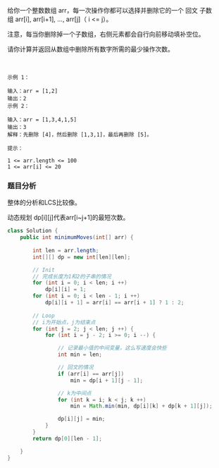 给你一个整数数组 arr，每一次操作你都可以选择并删除它的一个 回文 子数组 arr[i], arr[i+1], ..., arr[j]（ i <= j）。

注意，每当你删除掉一个子数组，右侧元素都会自行向前移动填补空位。

请你计算并返回从数组中删除所有数字所需的最少操作次数。

 


```
示例 1：

输入：arr = [1,2]
输出：2
示例 2：

输入：arr = [1,3,4,1,5]
输出：3
解释：先删除 [4]，然后删除 [1,3,1]，最后再删除 [5]。
```


```
提示：

1 <= arr.length <= 100
1 <= arr[i] <= 20
```

###  题目分析


整体的分析和LCS比较像。

动态规划 dp[i][j]代表arr[i~j+1]的最短次数。

```java
class Solution {
    public int minimumMoves(int[] arr) {
        
        int len = arr.length;
        int[][] dp = new int[len][len];

        // Init
        // 完成长度为1和2的子串的情况
        for (int i = 0; i < len; i ++)
            dp[i][i] = 1;
        for (int i = 0; i < len - 1; i ++)
            dp[i][i + 1] = arr[i] == arr[i + 1] ? 1 : 2;
        
        // Loop
        // i为开始点，j为结束点
        for (int j = 2; j < len; j ++) {
            for (int i = j - 2; i >= 0; i --) {

                // 记录最小值的中间变量，这么写速度会快些
                int min = len;

                // 回文的情况
                if (arr[i] == arr[j])
                    min = dp[i + 1][j - 1];

                // k为中间点
                for (int k = i; k < j; k ++)
                    min = Math.min(min, dp[i][k] + dp[k + 1][j]);

                dp[i][j] = min;
            }
        }
        return dp[0][len - 1];

    }
}
```
